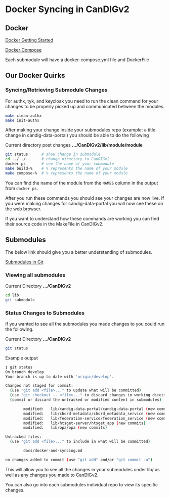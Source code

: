 # Docker Syncing in CanDIGv2

## Docker
[Docker Getting Started](https://docs.docker.com/get-started/)

[Docker Compose](https://docs.docker.com/compose/gettingstarted/)

Each submodule will have a docker-compose.yml file and DockerFile

## Our Docker Quirks

### Syncing/Retrieving Submodule Changes 

For authx, tyk, and keycloak you need to run the clean command for your changes to be properly picked up and communicated between the modules.

```bash
make clean-authx
make init-authx
```

After making your change inside your submodules repo (example: a title change in candig-data-portal) you should be able to do the following

Current directory post changes **.../CanDIGv2/lib/module/module**

```bash
git status      # show change in submodule
cd ../../..     # change directory to CanDIGv2
docker ps       # see the name of your submodule
make build-%    # % represents the name of your module
make compose-%  # % represents the name of your module
```

You can find the name of the module from the `NAMES` column in the output from `docker ps`.

After you run these commands you should see your changes are now live. If you were making changes for candig-data-portal you will now see these on the web browser.

If you want to understand how these commands are working you can find their source code in the MakeFile in CanDIGv2.

## Submodules

The below link should give you a better understanding of submodules.

[Submodules in Git](https://git-scm.com/book/en/v2/Git-Tools-Submodules)

### Viewing all submodules

Current Directory **.../CanDIGv2**

```bash
cd lib
git submodule
```

### Status Changes to Submodules

If you wanted to see all the submodules you made changes to you could run the following. 

Current Directory **.../CanDIGv2** 
```bash
git status
```

Example output
```bash
❯ git status                                                                                                         ─╯
On branch develop
Your branch is up to date with 'origin/develop'.

Changes not staged for commit:
  (use "git add <file>..." to update what will be committed)
  (use "git checkout -- <file>..." to discard changes in working directory)
  (commit or discard the untracked or modified content in submodules)

        modified:   lib/candig-data-portal/candig-data-portal (new commits, modified content)
        modified:   lib/chord-metadata/chord_metadata_service (new commits)
        modified:   lib/federation-service/federation_service (new commits, modified content)
        modified:   lib/htsget-server/htsget_app (new commits)
        modified:   lib/opa/opa (new commits)

Untracked files:
  (use "git add <file>..." to include in what will be committed)

        docs/docker-and-syncing.md

no changes added to commit (use "git add" and/or "git commit -a")
```

This will allow you to see all the changes in your submodules under lib/ as well as any changes you made to CanDIGv2.

You can also go into each submodules individual repo to view its specific changes.
